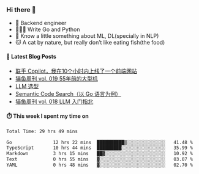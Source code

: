 ### Hi there 👋

- 🔧 Backend engineer
- 👨🏻‍💻 Write Go and Python
- 🔭 Know a little something about ML, DL(specially in NLP)
- 🐱 A cat by nature, but really don’t like eating fish(the food)

#### 📖 Latest Blog Posts
<!-- BLOG-POST-LIST:START -->
- [联手 Copilot，我在10个小时内上线了一个前端网站](https://ameow.xyz/archives/develop-a-frontend-site-with-copilot)
- [猫鱼周刊 vol. 019 55年前的大型机](https://ameow.xyz/archives/weekly-019)
- [LLM 选型](https://ameow.xyz/archives/llm-comparison)
- [Semantic Code Search（以 Go 语言为例）](https://ameow.xyz/archives/semantic-code-search-a-go-repective)
- [猫鱼周刊 vol. 018 LLM 入门指北](https://ameow.xyz/archives/weekly-018)
<!-- BLOG-POST-LIST:END -->

#### ⏱️ This week I spent my time on
<!--START_SECTION:waka-->

```txt
Total Time: 29 hrs 49 mins

Go               12 hrs 22 mins  ██████████▒░░░░░░░░░░░░░░   41.48 %
TypeScript       10 hrs 44 mins  █████████░░░░░░░░░░░░░░░░   35.99 %
Markdown         3 hrs 15 mins   ██▓░░░░░░░░░░░░░░░░░░░░░░   10.92 %
Text             0 hrs 55 mins   ▓░░░░░░░░░░░░░░░░░░░░░░░░   03.07 %
YAML             0 hrs 48 mins   ▓░░░░░░░░░░░░░░░░░░░░░░░░   02.70 %
```

<!--END_SECTION:waka-->

<!--
**LeslieLeung/LeslieLeung** is a ✨ _special_ ✨ repository because its `README.md` (this file) appears on your GitHub profile.

Here are some ideas to get you started:

- 🔭 I’m currently working on ...
- 🌱 I’m currently learning ...
- 👯 I’m looking to collaborate on ...
- 🤔 I’m looking for help with ...
- 💬 Ask me about ...
- 📫 How to reach me: ...
- 😄 Pronouns: ...
- ⚡ Fun fact: ...
-->
